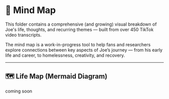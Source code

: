 # 🧠 Mind Map

This folder contains a comprehensive (and growing) visual breakdown of Joe's life, thoughts, and recurring themes — built from over 450 TikTok video transcripts.

The mind map is a work-in-progress tool to help fans and researchers explore connections between key aspects of Joe’s journey — from his early life and career, to homelessness, creativity, and recovery.

---

## 🗺️ Life Map (Mermaid Diagram)

coming soon
